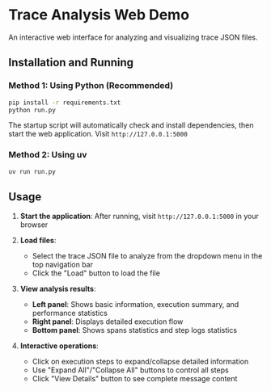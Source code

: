 # Trace Analysis Web Demo

An interactive web interface for analyzing and visualizing trace JSON files.

## Installation and Running

### Method 1: Using Python (Recommended)

```bash
pip install -r requirements.txt
python run.py
```

The startup script will automatically check and install dependencies, then start the web application. Visit `http://127.0.0.1:5000`

### Method 2: Using uv

```bash
uv run run.py
```

## Usage

1. **Start the application**: After running, visit `http://127.0.0.1:5000` in your browser

1. **Load files**:

   - Select the trace JSON file to analyze from the dropdown menu in the top navigation bar
   - Click the "Load" button to load the file

1. **View analysis results**:

   - **Left panel**: Shows basic information, execution summary, and performance statistics
   - **Right panel**: Displays detailed execution flow
   - **Bottom panel**: Shows spans statistics and step logs statistics

1. **Interactive operations**:

   - Click on execution steps to expand/collapse detailed information
   - Use "Expand All"/"Collapse All" buttons to control all steps
   - Click "View Details" button to see complete message content
